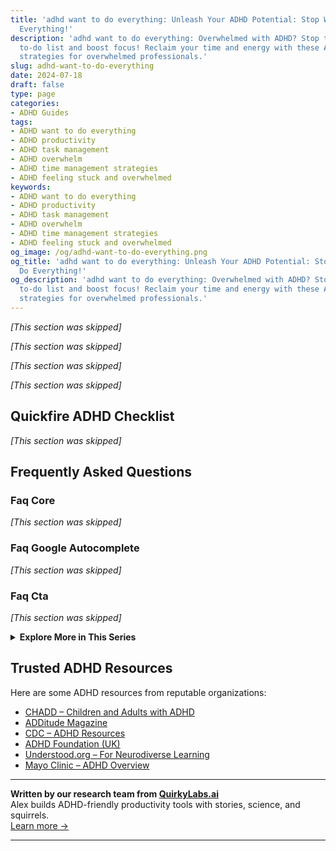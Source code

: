 ```yaml
---
title: 'adhd want to do everything: Unleash Your ADHD Potential: Stop Wanting to Do
  Everything!'
description: 'adhd want to do everything: Overwhelmed with ADHD? Stop the endless
  to-do list and boost focus! Reclaim your time and energy with these ADHD-friendly
  strategies for overwhelmed professionals.'
slug: adhd-want-to-do-everything
date: 2024-07-18
draft: false
type: page
categories:
- ADHD Guides
tags:
- ADHD want to do everything
- ADHD productivity
- ADHD task management
- ADHD overwhelm
- ADHD time management strategies
- ADHD feeling stuck and overwhelmed
keywords:
- ADHD want to do everything
- ADHD productivity
- ADHD task management
- ADHD overwhelm
- ADHD time management strategies
- ADHD feeling stuck and overwhelmed
og_image: /og/adhd-want-to-do-everything.png
og_title: 'adhd want to do everything: Unleash Your ADHD Potential: Stop Wanting to
  Do Everything!'
og_description: 'adhd want to do everything: Overwhelmed with ADHD? Stop the endless
  to-do list and boost focus! Reclaim your time and energy with these ADHD-friendly
  strategies for overwhelmed professionals.'
---
```


*[This section was skipped]*

*[This section was skipped]*

*[This section was skipped]*

*[This section was skipped]*

## Quickfire ADHD Checklist

*[This section was skipped]*

## Frequently Asked Questions



### Faq Core

*[This section was skipped]*



### Faq Google Autocomplete

*[This section was skipped]*



### Faq Cta

*[This section was skipped]*


<details>
<summary><strong>Explore More in This Series</strong></summary>

- [Adhd Shiny Object Syndrome](/pages/adhd-shiny-object-syndrome/)
- [Adhd Followthrough Fatigue](/pages/adhd-followthrough-fatigue/)
- [Adhd Brilliant But Blocked](/pages/adhd-brilliant-but-blocked/)
- [Adhd Dreams Vs Reality](/pages/adhd-dreams-vs-reality/)
- [Adhd Big Dreams No Follow Through](/pages/adhd-big-dreams-no-follow-through/)
- [Adhd Hyperfocus Then Drop](/pages/adhd-hyperfocus-then-drop/)
- [Adhd Cant Execute](/pages/adhd-cant-execute/)
- [Adhd Sabotaging Success](/pages/adhd-sabotaging-success/)
</details>



## Trusted ADHD Resources

Here are some ADHD resources from reputable organizations:

- [CHADD – Children and Adults with ADHD](https://chadd.org)
- [ADDitude Magazine](https://www.additudemag.com)
- [CDC – ADHD Resources](https://www.cdc.gov/ncbddd/adhd)
- [ADHD Foundation (UK)](https://www.adhdfoundation.org.uk)
- [Understood.org – For Neurodiverse Learning](https://www.understood.org)
- [Mayo Clinic – ADHD Overview](https://www.mayoclinic.org/diseases-conditions/adhd)


---

**Written by our research team from [QuirkyLabs.ai](https://quirkylabs.ai)**  
Alex builds ADHD-friendly productivity tools with stories, science, and squirrels.  
[Learn more →](https://quirkylabs.ai)

---

<script type="application/ld+json">{
  "@context": "https://schema.org",
  "@type": "FAQPage",
  "mainEntity": []
}</script>
<script type="application/ld+json">{
  "@context": "https://schema.org",
  "@type": "Article",
  "author": {
    "@type": "Person",
    "name": "QuirkyLabs",
    "url": "https://quirkylabs.ai/about"
  },
  "headline": "[SEO One-Shot] Adhd want to do everything",
  "mainEntityOfPage": "https://blog.quirkylabs.ai/pages/adhd-want-to-do-everything/",
  "datePublished": "2025-05-17"
}</script>
<script type="application/ld+json">{
  "@context": "https://schema.org",
  "@type": "BreadcrumbList",
  "itemListElement": [
    {
      "@type": "ListItem",
      "position": 1,
      "name": "Home",
      "item": "https://quirkylabs.ai/"
    },
    {
      "@type": "ListItem",
      "position": 2,
      "name": "Blog",
      "item": "https://blog.quirkylabs.ai/"
    },
    {
      "@type": "ListItem",
      "position": 3,
      "name": "[SEO One-Shot] Adhd want to do everything",
      "item": "https://blog.quirkylabs.ai/pages/adhd-want-to-do-everything/"
    }
  ]
}</script>
